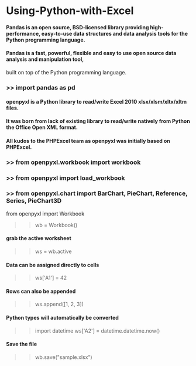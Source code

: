# Using-Python-with-Excel

#### Pandas is an open source, BSD-licensed library providing high-performance, easy-to-use data structures and data analysis tools for the Python programming language.
#### Pandas is a fast, powerful, flexible and easy to use open source data analysis and manipulation tool,
built on top of the Python programming language.


### >> import pandas as pd

#### openpyxl is a Python library to read/write Excel 2010 xlsx/xlsm/xltx/xltm files.
#### It was born from lack of existing library to read/write natively from Python the Office Open XML format.
#### All kudos to the PHPExcel team as openpyxl was initially based on PHPExcel.

### >> from openpyxl.workbook import workbook
### >> from openpyxl import load_workbook
### >> from openpyxl.chart import BarChart, PieChart, Reference, Series, PieChart3D

from openpyxl import Workbook
>> wb = Workbook()

#### grab the active worksheet
>> ws = wb.active

#### Data can be assigned directly to cells
>> ws['A1'] = 42

#### Rows can also be appended
>> ws.append([1, 2, 3])

#### Python types will automatically be converted
>> import datetime
>> ws['A2'] = datetime.datetime.now()

#### Save the file
>> wb.save("sample.xlsx")
